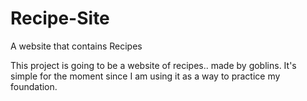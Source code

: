 # Recipe-Site
A website that contains Recipes

This project is going to be a website of recipes.. made by goblins. It's simple for the moment since I am using it as a way to practice my foundation.
